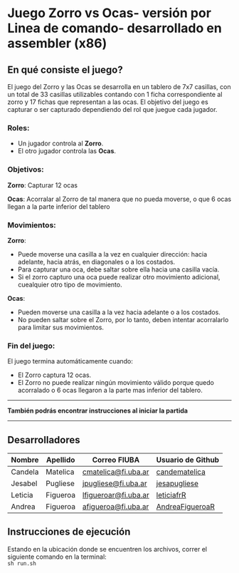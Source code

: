 # Juego Zorro vs Ocas- versión por Linea de comando- desarrollado en assembler (x86)

## En qué consiste el juego?

El juego del Zorro y las Ocas se desarrolla en un tablero de 7x7 casillas, con un total de 33 casillas utilizables contando con 1 ficha correspondiente al zorro y 17 fichas que representan a las ocas. 
El objetivo del juego es capturar o ser capturado dependiendo del rol que juegue cada jugador. <br>


### Roles:
- Un jugador controla al **Zorro**. <br>
- El otro jugador controla las **Ocas**. <br>

### Objetivos:

**Zorro**: 
Capturar 12 ocas 

**Ocas**:
Acorralar al Zorro de tal manera que no pueda moverse, o que 6 ocas llegan a la parte inferior del tablero

### Movimientos:

**Zorro**: 
- Puede moverse una casilla a la vez en cualquier dirección: hacia adelante, hacia atrás, en diagonales o a los costados.
- Para capturar una oca, debe saltar sobre ella hacia una casilla vacía.
- Si el zorro capturo una oca puede realizar otro movimiento adicional, cuealquier otro tipo de movimiento.

**Ocas**:
- Pueden moverse una casilla a la vez hacia adelante o a los costados.
- No pueden saltar sobre el Zorro, por lo tanto, deben intentar acorralarlo para limitar sus movimientos.

### Fin del juego:

El juego termina automáticamente cuando:
- El Zorro captura 12 ocas.
- El Zorro no puede realizar ningún movimiento válido porque quedo acorralado o 6 ocas llegaron a la parte mas inferior del tablero.
***
**También podrás encontrar instrucciones al iniciar la partida**
***
## Desarrolladores
| Nombre   | Apellido  | Correo FIUBA         | Usuario de Github                                 |
|----------|-----------|----------------------|--------------------------------------------------|
| Candela  | Matelica  | cmatelica@fi.uba.ar | [candematelica](https://github.com/candematelica)|
| Jesabel    | Pugliese    | jpugliese@fi.uba.ar   | [jesapugliese](https://github.com/jesapugliese) |
| Leticia  | Figueroa  | lfigueroar@fi.uba.ar| [leticiafrR](https://github.com/leticiafrR)      |
| Andrea   | Figueroa  | afigueroa@fi.uba.ar | [AndreaFigueroaR](https://github.com/AndreaFigueroaR)    
## Instrucciones de ejecución
Estando en la ubicación donde se encuentren los archivos, correr el siguiente comando en la terminal: <br>
```sh run.sh```
